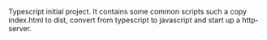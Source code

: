Typescript initial project. It contains some common scripts such a copy index.html to dist, convert from typescript to javascript and start up a http-server.
